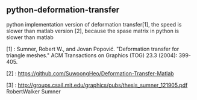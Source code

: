 ## python-deformation-transfer
python implementation  version of deformation transfer[1], the speed is slower than matlab version [2], because the spase matrix in python 
is slower than matlab

[1] : Sumner, Robert W., and Jovan Popović. "Deformation transfer for triangle meshes." ACM Transactions on Graphics (TOG) 23.3 (2004): 399-405.

[2] : https://github.com/SuwoongHeo/Deformation-Transfer-Matlab  

[3] : http://groups.csail.mit.edu/graphics/pubs/thesis_sumner_121905.pdf RobertWalker Sumner
